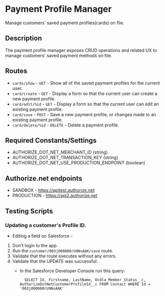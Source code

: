 # Payment Profile Manager
Manage customers' saved payment profiles(cards) on file.

## Description
The payment profile manager exposes CRUD operations and related UX to manage customers' saved payment methods on file.


## Routes
- `cards/show` - `GET` - Show all of the saved payment profiles for the current user.
- `card/create` - `GET` - Display a form so that the current user can create a new payment profile.
- `card/edit/%id` - `GET` - Display a form so that the current user can edit an existing payment profile.
- `card/save` - `POST` - Save a new payment profile, or changes made to an existing payment profile.
- `card/delete/%id` - `DELETE` - Delete a payment profile.


## Required Constants/Settings
- AUTHORIZE_DOT_NET_MERCHANT_ID (string)
- AUTHORIZE_DOT_NET_TRANSACTION_KEY (string)
- AUTHORIZE_DOT_NET_USE_PRODUCTION_ENDPOINT (boolean)

## Authorize.net endpoints
- SANDBOX - https://apitest.authorize.net
- PRODUCTION - https://api2.authorize.net


## Testing Scripts
### Updating a customer's Profile ID.
- Editing a field on Salesforce - 
1. Don't login to the app.
2. Run the <code>customer/003j000000rU9NvAAK/save</code> route.
3. Validate that the route executes without any errors.
4. Validate that the UPDATE was successful:
    - In the Salesforce Developer Console run this query:
        
            SELECT Id, Firstname, LastName, Ocdla_Member_Status__c, AuthorizeDotNetCustomerProfileId__c FROM Contact WHERE Id = '003j000000rU9NvAAK'
